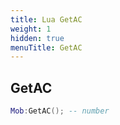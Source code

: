 ```yaml
---
title: Lua GetAC
weight: 1
hidden: true
menuTitle: GetAC
---
```

## GetAC
```lua
Mob:GetAC(); -- number
```